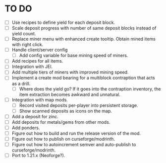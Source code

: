 # TO DO
- [ ] Use recipes to define yield for each deposit block.
- [ ] Scale deposit progress with number of same deposit blocks instead of yield count.
- [ ] Replace miner menu with enhanced create tooltip. Obtain mined items with right click.
- [ ] Handle client/server config
  - [ ] Add config variable for base mining speed of miners.
- [ ] Add recipes for all items.
- [ ] Integration with JEI.
- [ ] Add multiple tiers of miners with improved mining speed.
- [ ] Implement a create mod bearing for a multiblock contraption that acts as a drill.
  - [ ] Where does the yield go? If it goes into the contraption inventory, the item extraction becomes awkward and unnatural.
- [ ] Integration with map mods.
  - [ ] Record visited deposits per-player into persistent storage.
  - [ ] Show scanned deposits as icons on the map.
- [ ] Add a deposit for zinc.
- [ ] Add deposits for metals/gems from other mods.
- [ ] Add ponders.
- [ ] Figure out how to build and run the release version of the mod.
- [ ] Figure out how to publish on curseforge/modrinth.
- [ ] Figure out how to autoincrement semver and auto-publish to curseforge/modrinth.
- [ ] Port to 1.21.x (Neoforge?).
